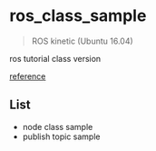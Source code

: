 # ros_class_sample

> ROS kinetic (Ubuntu 16.04)

ros tutorial class version

[reference](https://github.com/PigeonSensei)

## List

* node class sample
* publish topic sample